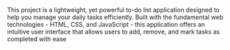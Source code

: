 This project is a lightweight, yet powerful to-do list application designed to help you manage your daily tasks efficiently. Built with the fundamental web technologies - HTML, CSS, and JavaScript - this application offers an intuitive user interface that allows users to add, remove, and mark tasks as completed with ease
